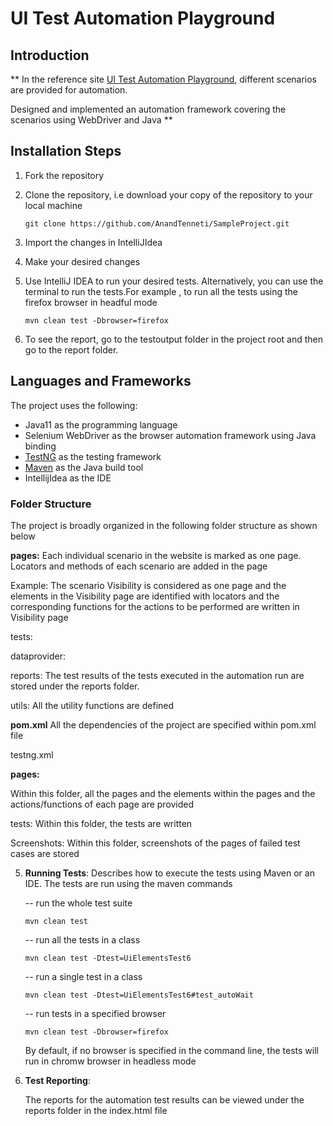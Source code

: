 <h1>UI Test Automation Playground</h1>
<h2>Introduction</h2>

**
In the reference site  <a href="http://uitestingplayground.com/">UI Test Automation 
Playground</a>, different scenarios are provided for automation. 

Designed and implemented an automation framework covering the scenarios using WebDriver and Java
**

<h2>Installation Steps</h2>

1. Fork the repository

2. Clone the repository, i.e download your copy of the repository to your local machine

       git clone https://github.com/AnandTenneti/SampleProject.git

3. Import the changes in IntelliJIdea

4. Make your desired changes

5. Use IntelliJ IDEA to run your desired tests. Alternatively, you can use the terminal
 to run the tests.For example , to run all the tests using the firefox browser in headful mode
   
       mvn clean test -Dbrowser=firefox
   
6. To see the report, go to the testoutput folder in the project root and then go to the report folder.


<h2>Languages and Frameworks</h2>
The project uses the following:
 

   * Java11 as the programming language
   * Selenium WebDriver as the browser automation framework using Java binding
   * <a href="https://testng.org/">TestNG</a> as the testing framework
   * <a href="https://maven.apache.org/">Maven</a> as the Java build tool
   * IntellijIdea as the IDE

<h3>Folder Structure</h3>
The project is broadly organized in the following folder structure as shown below


**pages:** 
Each individual scenario in the website is marked as one page. Locators and methods of each 
scenario are added in the page

  Example:
     The scenario Visibility is considered as one page and the elements in the 
 Visibility page are identified with locators and the corresponding functions for the actions to 
be performed are written in Visibility page

tests:

dataprovider:

reports:
The test results of the tests executed in the automation run are stored under the reports folder.




utils:
All the utility functions are defined

<b>pom.xml</b>
All the dependencies of the project are specified within pom.xml file

testng.xml

<b>pages:</b> 

Within this folder, all the pages and the elements within the pages and the actions/functions of 
each page are provided

tests:
Within this folder, the tests are written 

Screenshots:
Within this folder, screenshots of the pages of failed test cases are stored 

5. **Running Tests**: Describes how to execute the tests using Maven or an IDE.
   The tests are run using the maven commands
   
   -- run the whole test suite
             
       mvn clean test

   -- run all the tests in a class

       mvn clean test -Dtest=UiElementsTest6 
   
   -- run a single test in a class
          
       mvn clean test -Dtest=UiElementsTest6#test_autoWait

   -- run tests in a specified browser
   
       mvn clean test -Dbrowser=firefox

   By default, if no browser is specified in the command line, the tests will run in chromw
   browser in headless mode
6. **Test Reporting**: 

   The reports for the automation test results can be viewed under the reports 
   folder in the index.html file

